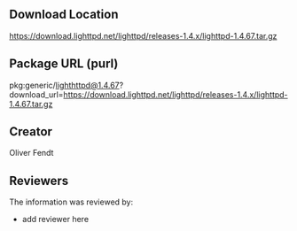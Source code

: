 ## Download Location

https://download.lighttpd.net/lighttpd/releases-1.4.x/lighttpd-1.4.67.tar.gz

## Package URL (purl)

pkg:generic/lighthttpd@1.4.67?download_url=https://download.lighttpd.net/lighttpd/releases-1.4.x/lighttpd-1.4.67.tar.gz

## Creator

Oliver Fendt

## Reviewers

The information was reviewed by:

* add reviewer here
